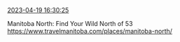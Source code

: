 [2023-04-19 16:30:25](https://mstdn.social/@hill_wanderer/110226428741728489)

Manitoba North: Find Your Wild North of 53  <a href="https://www.travelmanitoba.com/places/manitoba-north/" target="_blank" rel="nofollow noopener noreferrer" translate="no">https://www.travelmanitoba.com/places/manitoba-north/</a>
